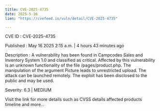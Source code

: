 ```yaml
---
title: CVE-2025-4735
date: 2025-5-16
lien: "https://cvefeed.io/vuln/detail/CVE-2025-4735"

---
```


CVE ID : CVE-2025-4735

Published :  May 16
2025
2:15 a.m. | 4 hours
43 minutes ago

Description : A vulnerability has been found in Campcodes Sales and Inventory System 1.0 and classified as critical. Affected by this vulnerability is an unknown functionality of the file /pages/product.php. The manipulation of the argument Picture leads to unrestricted upload. The attack can be launched remotely. The exploit has been disclosed to the public and may be used.

Severity: 6.3 | MEDIUM

Visit the link for more details
such as CVSS details
affected products
timeline
and more...
